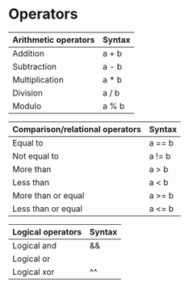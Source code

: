 # Operators

| Arithmetic operators  | Syntax
| :------------         | :----
| Addition              | a + b
| Subtraction           | a - b
| Multiplication        | a * b
| Division              | a / b
| Modulo                | a % b

| Comparison/relational operators   | Syntax
| :------------                     | :---- 
| Equal to                          | a == b
| Not equal to                      | a != b
| More than                         | a > b 
| Less than                         | a < b 
| More than or equal                | a >= b
| Less than or equal                | a <= b

| Logical operators		| Syntax
| :----------			| :-----
| Logical and			| &&
| Logical or			| ||
| Logical xor			| ^^